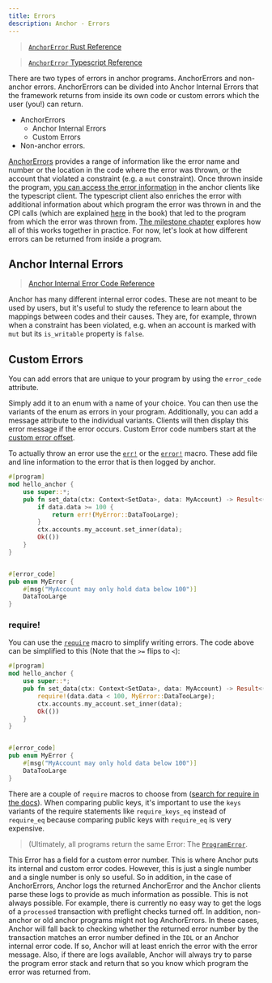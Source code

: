 ```yaml
---
title: Errors
description: Anchor - Errors
---
```


> [`AnchorError` Rust Reference](https://docs.rs/anchor-lang/latest/anchor_lang/error/struct.AnchorError.html)

> [`AnchorError` Typescript Reference](https://coral-xyz.github.io/anchor/ts/classes/AnchorError.html)

There are two types of errors in anchor programs. AnchorErrors and non-anchor errors.
AnchorErrors can be divided into Anchor Internal Errors that the framework returns from inside its own code or
custom errors which the user (you!) can return.

- AnchorErrors
  - Anchor Internal Errors
  - Custom Errors
- Non-anchor errors.

[AnchorErrors](https://docs.rs/anchor-lang/latest/anchor_lang/error/struct.AnchorError.html) provides a range of information like the error name and number or the location in the code where the error was thrown, or the account that violated a constraint (e.g. a `mut` constraint). Once thrown inside the program, [you can access the error information](https://coral-xyz.github.io/anchor/ts/classes/AnchorError.html) in the anchor clients like the typescript client. The typescript client also enriches the error with additional information about which program the error was thrown in and the CPI calls (which are explained [here](./cross-program-invocations) in the book) that led to the program from which the error was thrown from. [The milestone chapter](./tic-tac-toe) explores how all of this works together in practice. For now, let's look at how different errors can be returned from inside a program.

## Anchor Internal Errors

> [Anchor Internal Error Code Reference](https://docs.rs/anchor-lang/latest/anchor_lang/error/enum.ErrorCode.html)

Anchor has many different internal error codes. These are not meant to be used by users, but it's useful to study the reference to learn about the mappings between codes and their causes. They are, for example, thrown when a constraint has been violated, e.g. when an account is marked with `mut` but its `is_writable` property is `false`.

## Custom Errors

You can add errors that are unique to your program by using the `error_code` attribute.

Simply add it to an enum with a name of your choice. You can then use the variants of the enum as errors in your program. Additionally, you can add a message attribute to the individual variants. Clients will then display this error message if the error occurs. Custom Error code numbers start at the [custom error offset](https://docs.rs/anchor-lang/latest/anchor_lang/error/constant.ERROR_CODE_OFFSET.html).

To actually throw an error use the [`err!`](https://docs.rs/anchor-lang/latest/anchor_lang/macro.err.html) or the [`error!`](https://docs.rs/anchor-lang/latest/anchor_lang/prelude/macro.error.html) macro. These add file and line information to the error that is then logged by anchor.

```rust
#[program]
mod hello_anchor {
    use super::*;
    pub fn set_data(ctx: Context<SetData>, data: MyAccount) -> Result<()> {
        if data.data >= 100 {
            return err!(MyError::DataTooLarge);
        }
        ctx.accounts.my_account.set_inner(data);
        Ok(())
    }
}


#[error_code]
pub enum MyError {
    #[msg("MyAccount may only hold data below 100")]
    DataTooLarge
}
```

### require!

You can use the [`require`](https://docs.rs/anchor-lang/latest/anchor_lang/macro.require.html) macro to simplify writing errors. The code above can be simplified to this (Note that the `>=` flips to `<`):

```rust
#[program]
mod hello_anchor {
    use super::*;
    pub fn set_data(ctx: Context<SetData>, data: MyAccount) -> Result<()> {
        require!(data.data < 100, MyError::DataTooLarge);
        ctx.accounts.my_account.set_inner(data);
        Ok(())
    }
}


#[error_code]
pub enum MyError {
    #[msg("MyAccount may only hold data below 100")]
    DataTooLarge
}
```

There are a couple of `require` macros to choose from ([search for require in the docs](https://docs.rs/anchor-lang/latest/anchor_lang/?search=require)). When comparing public keys, it's important to use the `keys` variants of the require statements like `require_keys_eq` instead of `require_eq` because comparing public keys with `require_eq` is very expensive.

> (Ultimately, all programs return the same Error: The [`ProgramError`](https://docs.rs/solana-program/latest/solana_program/program_error/enum.ProgramError.html).

This Error has a field for a custom error number. This is where Anchor puts its internal and custom error codes. However, this is just a single number and a single number is only so useful. So in addition, in the case of AnchorErrors, Anchor logs the returned AnchorError and the Anchor clients parse these logs to provide as much information as possible. This is not always possible. For example, there is currently no easy way to get the logs of a `processed` transaction with preflight checks turned off. In addition, non-anchor or old anchor programs might not log AnchorErrors. In these cases, Anchor will fall back to checking whether the returned error number by the transaction matches an error number defined in the `IDL` or an Anchor internal error code. If so, Anchor will at least enrich the error with the error message. Also, if there are logs available, Anchor will always try to parse the program error stack and return that so you know which program the error was returned from.
